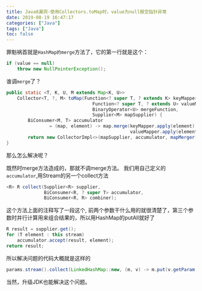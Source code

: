 ```yaml
---
title: Java8漏洞-使用Collectors.toMap时，value为null报空指针异常
date: 2019-08-19 16:47:17
categories: ["Java"]
tags: ["Java"]
toc: false
---
```


罪魁祸首就是`HashMap的merge`方法了，它的第一行就是这个：

```java
if (value == null)
    throw new NullPointerException();
```

谁调`merge`了？

```java
public static <T, K, U, M extends Map<K, U>>
    Collector<T, ?, M> toMap(Function<? super T, ? extends K> keyMapper,
                                Function<? super T, ? extends U> valueMapper,
                                BinaryOperator<U> mergeFunction,
                                Supplier<M> mapSupplier) {
        BiConsumer<M, T> accumulator
                = (map, element) -> map.merge(keyMapper.apply(element),
                                              valueMapper.apply(element), mergeFunction);
        return new CollectorImpl<>(mapSupplier, accumulator, mapMerger(mergeFunction), CH_ID);
}
```

那么怎么解决呢？

<!--more-->

既然时merge方法造成的，那就不调merge方法。
我们用自己定义的`accumulator`,用Stream的另一个collect方法

```java
<R> R collect(Supplier<R> supplier,
              BiConsumer<R, ? super T> accumulator,
              BiConsumer<R, R> combiner);
```

这个方法上面的注释写了一段这个, 前两个参数干什么用的就很清楚了，第三个参数时并行计算用来组合结果的，所以用HashMap的putAll就好了

```java
R result = supplier.get();
for (T element : this stream)
    accumulator.accept(result, element);
return result;
```

所以解决问题的代码大概就是这样的

```java
params.stream().collect(LinkedHashMap::new, (m, v) -> m.put(v.getParam(), v.getParamValue()), LinkedHashMap::putAll);
```

当然，升级JDK也能解决这个问题。


